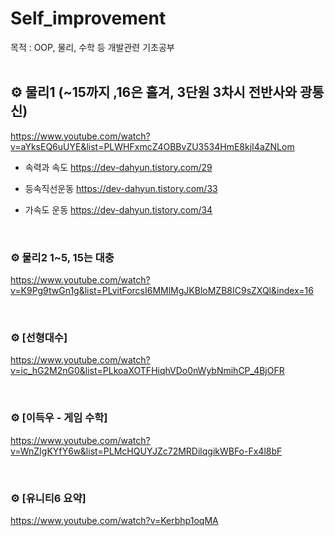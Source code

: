 # Self_improvement 
목적 : OOP, 물리, 수학 등 개발관련 기초공부
<br><br>
 
## ⚙ 물리1 (~15까지 ,16은 흘겨, 3단원 3차시 전반사와 광통신)
<https://www.youtube.com/watch?v=aYksEQ6uUYE&list=PLWHFxmcZ4OBBvZU3534HmE8kjI4aZNLom>

 - 속력과 속도
<https://dev-dahyun.tistory.com/29>

 - 등속직선운동
<https://dev-dahyun.tistory.com/33>

 - 가속도 운동
<https://dev-dahyun.tistory.com/34>

<br>

### ⚙ 물리2  1~5, 15는 대충
<https://www.youtube.com/watch?v=K9Pg9twGn1g&list=PLvitForcsI6MMlMgJKBloMZB8IC9sZXQl&index=16>

<br>

### ⚙ [선형대수]
<https://www.youtube.com/watch?v=ic_hG2M2nG0&list=PLkoaXOTFHiqhVDo0nWybNmihCP_4BjOFR>

<br>

### ⚙ [이득우 - 게임 수학] 
<https://www.youtube.com/watch?v=WnZIgKYfY6w&list=PLMcHQUYJZc72MRDilqgikWBFo-Fx4l8bF>

<br>

### ⚙ [유니티6 요약]
<https://www.youtube.com/watch?v=Kerbhp1oqMA﻿>
